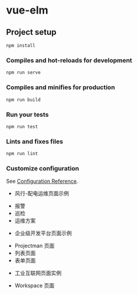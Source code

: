 # vue-elm

## Project setup
```
npm install
```

### Compiles and hot-reloads for development
```
npm run serve
```

### Compiles and minifies for production
```
npm run build
```

### Run your tests
```
npm run test
```

### Lints and fixes files
```
npm run lint
```

### Customize configuration
See [Configuration Reference](https://cli.vuejs.org/config/).

* 风行-配电运维页面示例
- 报警
- 巡检
- 运维方案
* 企业级开发平台页面示例
- Projectman 页面
- 列表页面
- 表单页面
* 工业互联网页面实例
- Workspace 页面
